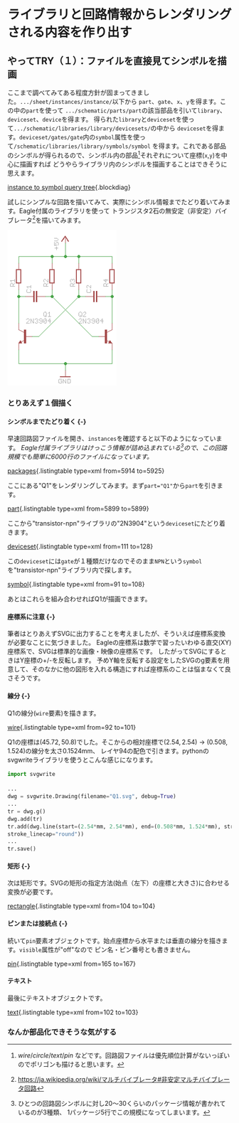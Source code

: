 # ライブラリと回路情報からレンダリングされる内容を作り出す
## やってTRY（１）：ファイルを直接見てシンボルを描画

ここまで調べてみてある程度方針が固まってきました。`.../sheet/instances/instance/`以下から
`part`、`gate`、`x`、`y`を得ます。この中の`part`を使って
`.../schematic/parts/part`の該当部品を引いて`library`、`deviceset`、`device`を得ます。
得られた`library`と`deviceset`を使って`.../schematic/libraries/library/devicesets/`の中から
`deviceset`を得ます。`deviceset/gates/gate`内の`symbol`属性を使って`/schematic/libraries/library/symbols/symbol`
を得ます。これである部品のシンボルが得られるので、シンボル内の部品[^components]それぞれについて座標(`x`,`y`)を中心に描画すれば
どうやらライブラリ内のシンボルを描画することはできそうに思えます。

[^components]: _wire_/_circle_/_text_/_pin_ などです。回路図ファイルは優先順位計算がないっぽいのでポリゴンも描けると思います。

[instance to symbol query tree](data/instance-to-symbol.diag){.blockdiag}

試しにシンプルな回路を描いてみて、実際にシンボル情報までたどり着いてみます。Eagle付属のライブラリを使って
トランジスタ2石の無安定（非安定）バイブレータ[^wikipedia]を描いてみます。

![無安定（非安定）バイブレータ](images/multivibrator.png)

[^wikipedia]: <https://ja.wikipedia.org/wiki/マルチバイブレータ#非安定マルチバイブレータ回路>

### とりあえず１個描く
#### シンボルまでたどり着く {-}

早速回路図ファイルを開き、`instances`を確認すると以下のようになっています。
_Eagle付属ライブラリはけっこう情報が詰め込まれている[^packages]ので、この回路規模でも簡単に6000行のファイルになっています。_

[packages](data/astable_multivibrator.sch){.listingtable type=xml from=5914 to=5925}

[^packages]: ひとつの回路図シンボルに対し20〜30くらいのパッケージ情報が書かれているのが3種類、
1パッケージ5行でこの規模になってしまいます。

ここにある"Q1"をレンダリングしてみます。まず`part="Q1"`から`part`を引きます。

[part](data/astable_multivibrator.sch){.listingtable type=xml from=5899 to=5899}

ここから"transistor-npn"ライブラリの"2N3904"という`deviceset`にたどり着きます。

[deviceset](data/astable_multivibrator.sch){.listingtable type=xml from=111 to=128}

この`deviceset`には`gate`が１種類だけなのでそのまま`NPN`という`symbol`を"transistor-npn"ライブラリ内で探します。

[symbol](data/astable_multivibrator.sch){.listingtable type=xml from=91 to=108}

あとはこれらを組み合わせればQ1が描画できます。

#### 座標系に注意 {-}

筆者はとりあえずSVGに出力することを考えましたが、そういえば座標系変換が必要なことに気づきました。
Eagleの座標系は数学で習ったいわゆる直交(XY)座標系で、SVGは標準的な画像・映像の座標系です。
したがってSVGにするときはY座標の+/-を反転します。
予めY軸を反転する設定をしたSVGのg要素を用意して、そのなかに他の図形を入れる構造にすれば座標系のことは悩まなくて良さそうです。

#### 線分 {-}

Q1の線分(`wire`要素)を描きます。

[wire](data/astable_multivibrator.sch){.listingtable type=xml from=92 to=101}

Q1の座標は$(45.72,50.8)$でした。そこからの相対座標で$(2.54,2.54)$ -> $(0.508,1.524)$の線分を太さ0.1524mm、
レイヤ94の配色で引きます。pythonのsvgwriteライブラリを使うとこんな感じになります。

```python
import svgwrite

...
dwg = svgwrite.Drawing(filename="Q1.svg", debug=True)
...
tr = dwg.g()
dwg.add(tr)
tr.add(dwg.line(start=(2.54*mm, 2.54*mm), end=(0.508*mm, 1.524*mm), stroke="black", stroke_width=0.1524*mm,
stroke_linecap="round"))
...
tr.save()
```

#### 矩形 {-}

次は矩形です。SVGの矩形の指定方法(始点（左下）の座標と大きさ)に合わせる変換が必要です。

[rectangle](data/astable_multivibrator.sch){.listingtable type=xml from=104 to=104}
<!-- <rectangle x1="-0.254" y1="-2.54" x2="0.508" y2="2.54" layer="94"/> -->

#### ピンまたは接続点 {-}

続いて`pin`要素オブジェクトです。始点座標から水平または垂直の線分を描きます。`visible`属性が"off"なので
ピン名・ピン番号とも書きません。

[pin](data/astable_multivibrator.sch){.listingtable type=xml from=165 to=167}

#### テキスト

最後にテキストオブジェクトです。

[text](data/astable_multivibrator.sch){.listingtable type=xml from=102 to=103}

### なんか部品化できそうな気がする
